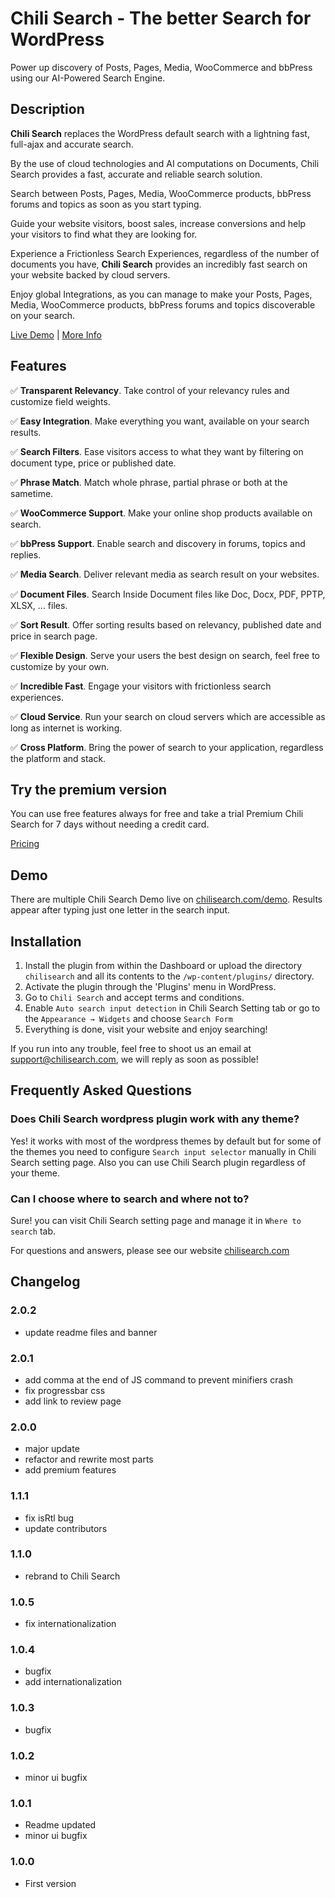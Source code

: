 # Chili Search - The better Search for WordPress

Power up discovery of Posts, Pages, Media, WooCommerce and bbPress using our AI-Powered Search Engine.

## Description

**Chili Search** replaces the WordPress default search with a lightning fast, full-ajax and accurate search.

By the use of cloud technologies and AI computations on Documents, Chili Search provides a fast, accurate and reliable search solution.

Search between Posts, Pages, Media, WooCommerce products, bbPress forums and topics as soon as you start typing.

Guide your website visitors, boost sales, increase conversions and help your visitors to find what they are looking for.

Experience a Frictionless Search Experiences, regardless of the number of documents you have, **Chili Search** provides an incredibly fast search on your website backed by cloud servers.

Enjoy global Integrations, as you can manage to make your Posts, Pages, Media, WooCommerce products, bbPress forums and topics discoverable on your search.

[Live Demo](https://chilisearch.com/demo/?utm_source=wp_readme&utm_medium=referral) | [More Info](https://chilisearch.com?utm_source=wp_readme&utm_medium=referral)

## Features

&#9989; **Transparent Relevancy**. Take control of your relevancy rules and customize field weights.

&#9989; **Easy Integration**. Make everything you want, available on your search results.

&#9989; **Search Filters**. Ease visitors access to what they want by filtering on document type, price or published date.

&#9989; **Phrase Match**. Match whole phrase, partial phrase or both at the sametime.

&#9989; **WooCommerce Support**. Make your online shop products available on search.

&#9989; **bbPress Support**. Enable search and discovery in forums, topics and replies.

&#9989; **Media Search**. Deliver relevant media as search result on your websites.

&#9989; **Document Files**. Search Inside Document files like Doc, Docx, PDF, PPTP, XLSX, ... files.

&#9989; **Sort Result**. Offer sorting results based on relevancy, published date and price in search page.

&#9989; **Flexible Design**. Serve your users the best design on search, feel free to customize by your own.

&#9989; **Incredible Fast**. Engage your visitors with frictionless search experiences.

&#9989; **Cloud Service**. Run your search on cloud servers which are accessible as long as internet is working.

&#9989; **Cross Platform**. Bring the power of search to your application, regardless the platform and stack.

## Try the premium version

You can use free features always for free and take a trial Premium Chili Search for 7 days without needing a credit card.

[Pricing](https://chilisearch.com/pricing/?utm_source=wp_readme&utm_medium=referral)

## Demo

There are multiple Chili Search Demo live on [chilisearch.com/demo](https://chilisearch.com/demo/). Results appear after typing just one letter in the search input.

## Installation

1. Install the plugin from within the Dashboard or upload the directory `chilisearch` and all its contents to the `/wp-content/plugins/` directory.
2. Activate the plugin through the 'Plugins' menu in WordPress.
3. Go to `Chili Search` and accept terms and conditions.
4. Enable `Auto search input detection` in Chili Search Setting tab or go to the `Appearance → Widgets` and choose `Search Form`
5. Everything is done, visit your website and enjoy searching!

If you run into any trouble, feel free to shoot us an email at [support@chilisearch.com](mailto:support@chilisearch.com), we will reply as soon as possible!

## Frequently Asked Questions

### Does Chili Search wordpress plugin work with any theme?

Yes! it works with most of the wordpress themes by default but for some of the themes you need to configure `Search input selector` manually in Chili Search setting page. Also you can use Chili Search plugin regardless of your theme.

### Can I choose where to search and where not to?

Sure! you can visit Chili Search setting page and manage it in `Where to search` tab.


For questions and answers, please see our website [chilisearch.com](https://chilisearch.com?utm_source=wp_readme&utm_medium=referral)

## Changelog

### 2.0.2
* update readme files and banner

### 2.0.1
* add comma at the end of JS command to prevent minifiers crash
* fix progressbar css
* add link to review page

### 2.0.0
* major update
* refactor and rewrite most parts
* add premium features

### 1.1.1
* fix isRtl bug
* update contributors

### 1.1.0
* rebrand to Chili Search

### 1.0.5
* fix internationalization

### 1.0.4
* bugfix
* add internationalization

### 1.0.3
* bugfix

### 1.0.2
* minor ui bugfix

### 1.0.1
* Readme updated
* minor ui bugfix

### 1.0.0
* First version
